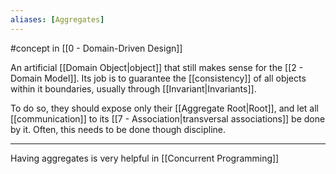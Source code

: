 ```yaml
---
aliases: [Aggregates]
---
```


#concept in [[0 - Domain-Driven Design]]

An artificial [[Domain Object|object]] that still makes sense for the [[2 - Domain Model]]. Its job is to guarantee the [[consistency]] of all objects within it boundaries, usually through [[Invariant|Invariants]].

To do so, they should expose only their [[Aggregate Root|Root]], and let all [[communication]] to its [[7 - Association|transversal associations]] be done by it. Often, this needs to be done though discipline.

---

Having aggregates is very helpful in [[Concurrent Programming]]
